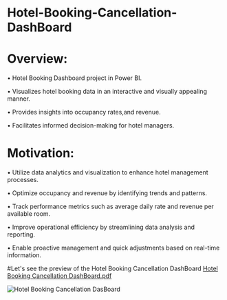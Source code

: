 # Hotel-Booking-Cancellation-DashBoard

# Overview:

• Hotel Booking Dashboard project in Power BI.

• Visualizes hotel booking data in an interactive and visually appealing manner.

• Provides insights into occupancy rates,and revenue.

• Facilitates informed decision-making for hotel managers.

# Motivation:

• Utilize data analytics and visualization to enhance hotel management processes.

• Optimize occupancy and revenue by identifying trends and patterns.

• Track performance metrics such as average daily rate and revenue per available room.

• Improve operational efficiency by streamlining data analysis and reporting.

• Enable proactive management and quick adjustments based on real-time information.

#Let's see the preview of the Hotel Booking Cancellation DashBoard
[Hotel Booking Cancellation DashBoard.pdf](https://github.com/sajadul-d/Hotel-Booking-Cancellation-DashBoard/files/11557426/Hotel.Booking.Cancellation.DashBoard.pdf)

![Hotel Booking Cancellation DasBoard](https://github.com/sajadul-d/Hotel-Booking-Cancellation-DashBoard/assets/76832635/fa4dcc73-4f18-4d15-a9af-996cc99400ea)

